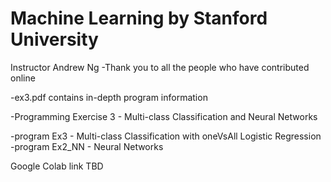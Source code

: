 # Machine Learning by Stanford University
Instructor Andrew Ng
-Thank you to all the people who have contributed online

-ex3.pdf contains in-depth program information

-Programming Exercise 3 - Multi-class Classification and Neural Networks

-program Ex3 - Multi-class Classification with oneVsAll Logistic Regression
-program Ex2_NN - Neural Networks

Google Colab link
TBD
